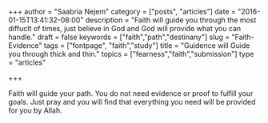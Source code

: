 +++
author = "Saabria Nejem"
category = ["posts", "articles"]
date = "2016-01-15T13:41:32-08:00"
description = "Faith will guide you through the most diffuclt of times, just believe in God and God will provide what you can handle."
draft = false
keywords = ["faith","path","destinany"]
slug = "Faith-Evidence"
tags = ["fontpage", "faith","study"]
title = "Guidence will Guide you through thick and thin."
topics = ["fearness","faith","submission"]
type = "articles"

+++

Faith will guide your path. You do not need evidence or proof to fulfill your goals. Just pray and you will find that everything you need will be provided for you by Allah.
<!--more-->
